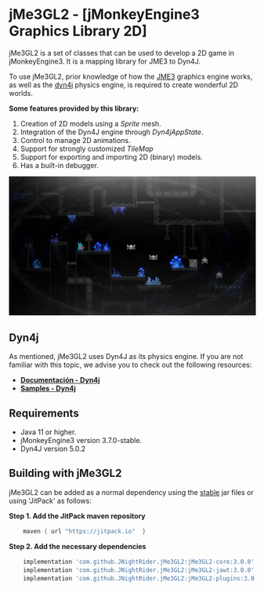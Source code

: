 # jMe3GL2 - [jMonkeyEngine3 Graphics Library 2D]
jMe3GL2 is a set of classes that can be used to develop a 2D game in jMonkeyEngine3. 
It is a mapping library for JME3 to Dyn4J.

To use jMe3GL2, prior knowledge of how the [JME3](https://jmonkeyengine.org/) graphics 
engine works, as well as the [dyn4j](https://dyn4j.org/) physics engine, is required 
to create wonderful 2D worlds.

**Some features provided by this library:**
1. Creation of 2D models using a *Sprite* mesh.
2. Integration of the Dyn4J engine through *Dyn4jAppState*.
3. Control to manage 2D animations.
4. Support for strongly customized *TileMap*
5. Support for exporting and importing 2D (binary) models.
6. Has a built-in debugger.

![jMe3GL2-Sample](https://github.com/JNightRider/jMe3GL2/blob/master/modules/samples/src/main/resources/Textures/jme3gl2-sample.jpeg)

## Dyn4j
As mentioned, jMe3GL2 uses Dyn4J as its physics engine. If you are not familiar 
with this topic, we advise you to check out the following resources:

- **[Documentación - Dyn4j](https://dyn4j.org/pages/getting-started)**
- **[Samples - Dyn4j](https://github.com/dyn4j/dyn4j-samples)**
  
## Requirements
- Java 11 or higher.
- jMonkeyEngine3 version 3.7.0-stable.
- Dyn4J version 5.0.2

## Building with jMe3GL2

jMe3GL2 can be added as a normal dependency using the [stable](https://github.com/JNightRider/jMe3GL2/releases/tag/v3.0.0) 
jar files or using 'JitPack' as follows:

**Step 1. Add the JitPack maven repository**

```gradle
    maven { url "https://jitpack.io"  }
```

**Step 2. Add the necessary dependencies**

```gradle
    implementation 'com.github.JNightRider.jMe3GL2:jMe3GL2-core:3.0.0'
    implementation 'com.github.JNightRider.jMe3GL2:jMe3GL2-jawt:3.0.0'
    implementation 'com.github.JNightRider.jMe3GL2:jMe3GL2-plugins:3.0.0'
```
